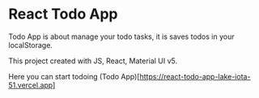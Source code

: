 # React Todo App

Todo App is about manage your todo tasks, it is saves todos in your localStorage.

This project created with JS, React, Material UI v5. 

Here you can start todoing (Todo App)[https://react-todo-app-lake-iota-51.vercel.app]


